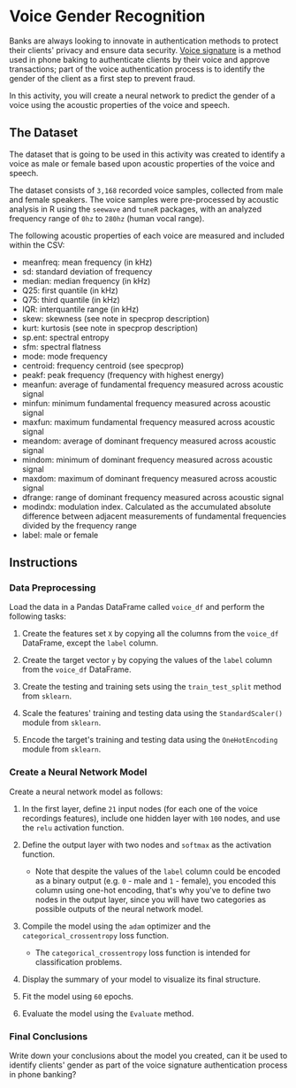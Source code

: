 # Voice Gender Recognition

Banks are always looking to innovate in authentication methods to protect their clients' privacy and ensure data security. [Voice signature](https://whatis.techtarget.com/definition/voice-signature) is a method used in phone baking to authenticate clients by their voice and approve transactions; part of the voice authentication process is to identify the gender of the client as a first step to prevent fraud.

In this activity, you will create a neural network to predict the gender of a voice using the acoustic properties of the voice and speech.

## The Dataset

The dataset that is going to be used in this activity was created to identify a voice as male or female based upon acoustic properties of the voice and speech.

The dataset consists of `3,168` recorded voice samples, collected from male and female speakers. The voice samples were pre-processed by acoustic analysis in R using the `seewave` and `tuneR` packages, with an analyzed frequency range of `0hz` to `280hz` (human vocal range).

The following acoustic properties of each voice are measured and included within the CSV:

* meanfreq: mean frequency (in kHz)
* sd: standard deviation of frequency
* median: median frequency (in kHz)
* Q25: first quantile (in kHz)
* Q75: third quantile (in kHz)
* IQR: interquantile range (in kHz)
* skew: skewness (see note in specprop description)
* kurt: kurtosis (see note in specprop description)
* sp.ent: spectral entropy
* sfm: spectral flatness
* mode: mode frequency
* centroid: frequency centroid (see specprop)
* peakf: peak frequency (frequency with highest energy)
* meanfun: average of fundamental frequency measured across acoustic signal
* minfun: minimum fundamental frequency measured across acoustic signal
* maxfun: maximum fundamental frequency measured across acoustic signal
* meandom: average of dominant frequency measured across acoustic signal
* mindom: minimum of dominant frequency measured across acoustic signal
* maxdom: maximum of dominant frequency measured across acoustic signal
* dfrange: range of dominant frequency measured across acoustic signal
* modindx: modulation index. Calculated as the accumulated absolute difference between adjacent measurements of fundamental frequencies divided by the frequency range
* label: male or female

## Instructions

### Data Preprocessing

Load the data in a Pandas DataFrame called `voice_df` and perform the following tasks:

1. Create the features set `X` by copying all the columns from the `voice_df` DataFrame, except the `label` column.

2. Create the target vector `y` by copying the values of the `label` column from the `voice_df` DataFrame.

3. Create the testing and training sets using the `train_test_split` method from `sklearn`.

4. Scale the features' training and testing data using the `StandardScaler()` module from `sklearn`.

5. Encode the target's training and testing data using the `OneHotEncoding` module from `sklearn`.

### Create a Neural Network Model

Create a neural network model as follows:

1. In the first layer, define `21` input nodes (for each one of the voice recordings features), include one hidden layer with `100` nodes, and use the `relu` activation function.

2. Define the output layer with two nodes and `softmax` as the activation function.

    * Note that despite the values of the `label` column could be encoded as a binary output (e.g. `0` - male and `1` - female), you encoded this column using one-hot encoding, that's why you've to define two nodes in the output layer, since you will have two categories as possible outputs of the neural network model.

3. Compile the model using the `adam` optimizer and the `categorical_crossentropy` loss function.

    * The `categorical_crossentropy` loss function is intended for classification problems.

4. Display the summary of your model to visualize its final structure.

5. Fit the model using `60` epochs.

6. Evaluate the model using the `Evaluate` method.

### Final Conclusions

Write down your conclusions about the model you created, can it be used to identify clients' gender as part of the voice signature authentication process in phone banking?
